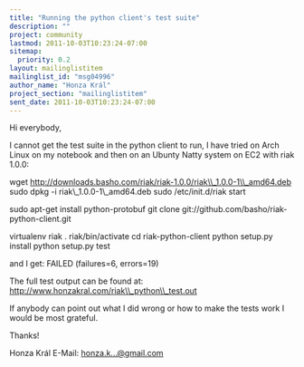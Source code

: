 ```yaml
---
title: "Running the python client's test suite"
description: ""
project: community
lastmod: 2011-10-03T10:23:24-07:00
sitemap:
  priority: 0.2
layout: mailinglistitem
mailinglist_id: "msg04996"
author_name: "Honza Král"
project_section: "mailinglistitem"
sent_date: 2011-10-03T10:23:24-07:00
---
```



Hi everybody,

I cannot get the test suite in the python client to run, I have tried
on Arch Linux on my notebook and then on an Ubunty Natty system on EC2
with riak 1.0.0:

wget http://downloads.basho.com/riak/riak-1.0.0/riak\\_1.0.0-1\\_amd64.deb
sudo dpkg -i riak\\_1.0.0-1\\_amd64.deb
sudo /etc/init.d/riak start

sudo apt-get install python-protobuf
git clone git://github.com/basho/riak-python-client.git

virtualenv riak
. riak/bin/activate
cd riak-python-client
python setup.py install
python setup.py test

and I get:
FAILED (failures=6, errors=19)

The full test output can be found at:
http://www.honzakral.com/riak\\_python\\_test.out

If anybody can point out what I did wrong or how to make the tests
work I would be most grateful.

Thanks!

Honza Král
E-Mail: honza.k...@gmail.com

